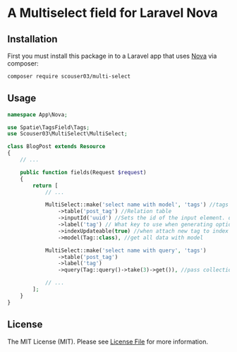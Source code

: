 # A Multiselect field for Laravel Nova

## Installation

First you must install this package in to a Laravel app that uses [Nova](https://nova.laravel.com) via composer:

```bash
composer require scouser03/multi-select
```

## Usage

```php
namespace App\Nova;

use Spatie\TagsField\Tags;
use Scouser03\MultiSelect\MultiSelect;

class BlogPost extends Resource
{
    // ...

    public function fields(Request $request)
    {
        return [
            // ...

            MultiSelect::make('select name with model', 'tags') //tags is relation name
                ->table('post_tag') //Relation table
                ->inputId('uuid') //Sets the id of the input element. default - id
                ->label('tag') // What key to use when generating option labels when each option is an object, default - name
                ->indexUpdateable(true) //when attach new tag to index resource
                ->model(Tag::class), //get all data with model

            MultiSelect::make('select name with query', 'tags')
                ->table('post_tag')
                ->label('tag')
                ->query(Tag::query()->take(3)->get()), //pass collection data

            // ...
        ];
    }
}
```

## License

The MIT License (MIT). Please see [License File](LICENSE.md) for more information.
